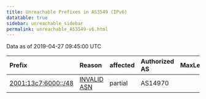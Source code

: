 ```yaml
---
title: Unreachable Prefixes in AS3549 (IPv6)
datatable: true
sidebar: unreachable_sidebar
permalink: unreachable_AS3549-v6.html
---
```


Data as of 2019-04-27 09:45:00 UTC


<div class="datatable-begin"></div>

| Prefix                                                           | Reason                                                                                                    | affected   | Authorized AS   |   MaxLength | Anchor                                         |   unreachable /48s |
|:-----------------------------------------------------------------|:----------------------------------------------------------------------------------------------------------|:-----------|:----------------|------------:|:-----------------------------------------------|-------------------:|
| [2001:13c7:6000::/48](https://stat.ripe.net/2001:13c7:6000::/48) | [INVALID ASN](https://rpki-validator.ripe.net/announcement-preview?asn=AS3549&prefix=2001:13c7:6000::/48) | partial    | AS14970         |          48 | [LACNIC](unreachable_LACNIC_RPKI_Root-v6.html) |                  1 |

<div class="datatable-end"></div>